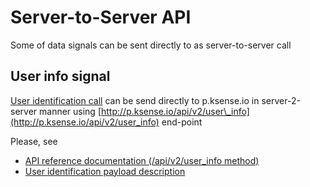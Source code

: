 # Server-to-Server API

Some of data signals can be sent directly to as server-to-server call

## User info signal

[User identification call](javascript-pixel/user-identification-calls.md) can be send directly to p.ksense.io in server-2-server manner using [http://p.ksense.io/api/v2/user\_info](http://p.ksense.io/api/v2/user_info) end-point

Please, see 

* [API reference documentation \(/api/v2/user\_info method\)](https://p.ksense.io/swagger-ui.html#/api-controller/userInfoUsingPOST)
* [User identification payload description](javascript-pixel/user-identification-calls.md)

